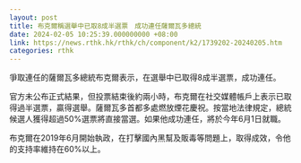 ```yaml
---
layout: post
title: 布克爾稱選舉中已取8成半選票　成功連任薩爾瓦多總統
date: 2024-02-05 10:25:39.000000000 +08:00
link: https://news.rthk.hk/rthk/ch/component/k2/1739202-20240205.htm
categories: rthk
---
```


爭取連任的薩爾瓦多總統布克爾表示，在選舉中已取得8成半選票，成功連任。

官方未公布正式結果，但投票結束後約兩小時，布克爾在社交媒體帳戶上表示已取得過半選票，贏得選舉。薩爾瓦多首都多處燃放煙花慶祝。按當地法律規定，總統候選人獲得超過50%選票將直接當選。如果他成功連任，將於今年6月1日就職。

布克爾在2019年6月開始執政，在打擊國內黑幫及販毒等問題上，取得成效，令他的支持率維持在60%以上。
